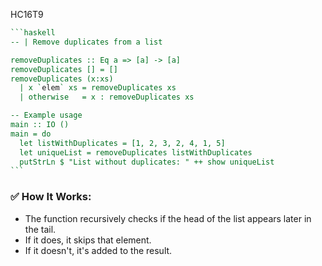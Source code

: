 HC16T9

````haskell
```haskell
-- | Remove duplicates from a list

removeDuplicates :: Eq a => [a] -> [a]
removeDuplicates [] = []
removeDuplicates (x:xs)
  | x `elem` xs = removeDuplicates xs
  | otherwise   = x : removeDuplicates xs

-- Example usage
main :: IO ()
main = do
  let listWithDuplicates = [1, 2, 3, 2, 4, 1, 5]
  let uniqueList = removeDuplicates listWithDuplicates
  putStrLn $ "List without duplicates: " ++ show uniqueList
```
````

### ✅ How It Works:

* The function recursively checks if the head of the list appears later in the tail.
* If it does, it skips that element.
* If it doesn't, it's added to the result.

